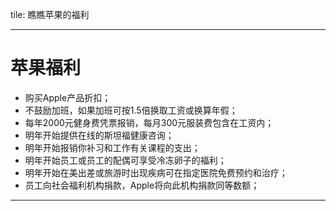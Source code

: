 tile: 瞧瞧苹果的福利

---

# 苹果福利

* 购买Apple产品折扣；
* 不鼓励加班，如果加班可按1.5倍换取工资或换算年假；
* 每年2000元健身费凭票报销，每月300元服装费包含在工资内；
* 明年开始提供在线的斯坦福健康咨询；
* 明年开始报销你补习和工作有关课程的支出；
* 明年开始员工或员工的配偶可享受冷冻卵子的福利；
* 明年开始在美出差或旅游时出现疾病可在指定医院免费预约和治疗；
* 员工向社会福利机构捐款，Apple将向此机构捐款同等数额；


---